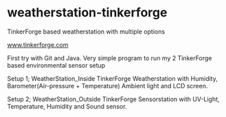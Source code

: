 # weatherstation-tinkerforge
TinkerForge based weatherstation with multiple options

www.tinkerforge.com

First try with Git and Java. Very simple program to run my 2 TinkerForge based environmental sensor setup

Setup 1; WeatherStation_Inside
TinkerForge Weatherstation with Humidity, Barometer(Air-pressure + Temperature) Ambient light and LCD screen.

Setup 2; WeatherStation_Outside
TinkerForge Sensorstation with UV-Light, Temperature, Humidity and Sound sensor.


